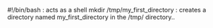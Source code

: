 #!/bin/bash : acts as a shell
mkdir /tmp/my_first_directory :  creates a directory named my_first_directory in the /tmp/ directory..
